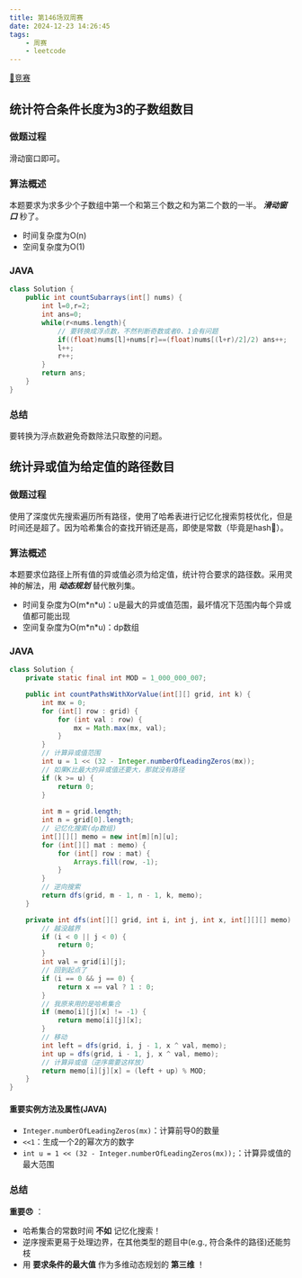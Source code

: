 ```yaml
---
title: 第146场双周赛
date: 2024-12-23 14:26:45
tags:
    - 周赛
    - leetcode
---
```

[🚀竞赛](https://leetcode.cn/contest/biweekly-contest-146/)


## 统计符合条件长度为3的子数组数目
### 做题过程
滑动窗口即可。

### 算法概述
本题要求为求多少个子数组中第一个和第三个数之和为第二个数的一半。 ***滑动窗口*** 秒了。
- 时间复杂度为O(n)
- 空间复杂度为O(1)

### JAVA
```java
class Solution {
    public int countSubarrays(int[] nums) {
        int l=0,r=2;
        int ans=0;
        while(r<nums.length){
            // 要转换成浮点数，不然判断奇数或者0、1会有问题
            if((float)nums[l]+nums[r]==(float)nums[(l+r)/2]/2) ans++;
            l++;
            r++;
        }
        return ans;
    }
}
```

### 总结
要转换为浮点数避免奇数除法只取整的问题。


## 统计异或值为给定值的路径数目
### 做题过程
使用了深度优先搜索遍历所有路径，使用了哈希表进行记忆化搜索剪枝优化，但是时间还是超了。因为哈希集合的查找开销还是高，即使是常数（毕竟是hash🥔）。
### 算法概述
本题要求位路径上所有值的异或值必须为给定值，统计符合要求的路径数。采用灵神的解法，用 ***动态规划*** 替代散列集。
- 时间复杂度为O(m\*n\*u)：u是最大的异或值范围，最坏情况下范围内每个异或值都可能出现
- 空间复杂度为O(m\*n\*u)：dp数组

### JAVA
```java
class Solution {
    private static final int MOD = 1_000_000_007;

    public int countPathsWithXorValue(int[][] grid, int k) {
        int mx = 0;
        for (int[] row : grid) {
            for (int val : row) {
                mx = Math.max(mx, val);
            }
        }
        // 计算异或值范围
        int u = 1 << (32 - Integer.numberOfLeadingZeros(mx));
        // 如果K比最大的异或值还要大，那就没有路径
        if (k >= u) {
            return 0;
        }
    
        int m = grid.length;
        int n = grid[0].length;
        // 记忆化搜索(dp数组)
        int[][][] memo = new int[m][n][u];
        for (int[][] mat : memo) {
            for (int[] row : mat) {
                Arrays.fill(row, -1);
            }
        }
        // 逆向搜索
        return dfs(grid, m - 1, n - 1, k, memo);
    }

    private int dfs(int[][] grid, int i, int j, int x, int[][][] memo) {
        // 越没越界
        if (i < 0 || j < 0) {
            return 0;
        }
        int val = grid[i][j];
        // 回到起点了
        if (i == 0 && j == 0) {
            return x == val ? 1 : 0;
        }
        // 我原来用的是哈希集合
        if (memo[i][j][x] != -1) {
            return memo[i][j][x];
        }
        // 移动
        int left = dfs(grid, i, j - 1, x ^ val, memo);
        int up = dfs(grid, i - 1, j, x ^ val, memo);
        // 计算异或值（逆序需要这样放）
        return memo[i][j][x] = (left + up) % MOD;
    }
}
```

#### 重要实例方法及属性(JAVA)
- `Integer.numberOfLeadingZeros(mx)`：计算前导0的数量
- `<<1`：生成一个2的幂次方的数字
- `int u = 1 << (32 - Integer.numberOfLeadingZeros(mx));`：计算异或值的最大范围

### 总结
**重要😠** ：
- 哈希集合的常数时间 **不如** 记忆化搜索！
- 逆序搜索更易于处理边界，在其他类型的题目中(e.g., 符合条件的路径)还能剪枝
- 用 **要求条件的最大值** 作为多维动态规划的 **第三维** ！